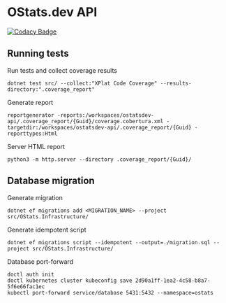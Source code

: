 # OStats.dev API

[![Codacy Badge](https://api.codacy.com/project/badge/Grade/638e5664aebb45af91c65cfbf010dc21)](https://app.codacy.com/gh/OStatsAA/ostatsdev-api?utm_source=github.com&utm_medium=referral&utm_content=OStatsAA/ostatsdev-api&utm_campaign=Badge_Grade)

## Running tests

Run tests and collect coverage results
```
dotnet test src/ --collect:"XPlat Code Coverage" --results-directory:".coverage_report"
```

Generate report
```
reportgenerator -reports:/workspaces/ostatsdev-api/.coverage_report/{Guid}/coverage.cobertura.xml -targetdir:/workspaces/ostatsdev-api/.coverage_report/{Guid} -reporttypes:Html
```

Server HTML report
```
python3 -m http.server --directory .coverage_report/{Guid}/
```

## Database migration

Generate migration
```
dotnet ef migrations add <MIGRATION_NAME> --project src/OStats.Infrastructure/
```

Generate idempotent script
```
dotnet ef migrations script --idempotent --output=./migration.sql --project src/OStats.Infrastructure/
```

Database port-forward
```
doctl auth init
doctl kubernetes cluster kubeconfig save 2d90a1ff-1ea2-4c58-b8a7-5f6e66fac1ec
kubectl port-forward service/database 5431:5432 --namespace=ostats
```